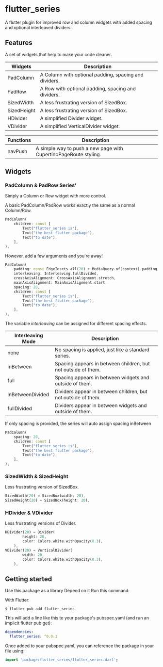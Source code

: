 # flutter_series
 A flutter plugin for improved row and column widgets with added spacing and optional interleaved dividers.

## Features

A set of widgets that help to make your code cleaner.

| Widgets | Description |
|---|---|
| PadColumn | A Column with optional padding, spacing and dividers. |
| PadRow | A Row with optional padding, spacing and dividers.  |
| SizedWidth | A less frustrating version of SizedBox. |
| SizedHeight | A less frustrating version of SizedBox. |
| HDivider | A simplified Divider widget. |
| VDivider | A simplified VerticalDivider widget.  |

| Functions | Description  |
|---|---|
| navPush | A simple way to push a new page with CupertinoPageRoute styling. |

## Widgets

### PadColumn & PadRow Series'

Simply a Column or Row widget with more control.

A basic PadColumn/PadRow works exactly the same as a normal Column/Row.

```dart
PadColumn(
    children: const [
        Text("flutter_series is"),
        Text("the best flutter package"),
        Text("to date"),
    ],
),
```


However, add a few arguments and you're away!

```dart
PadColumn(
    padding: const EdgeInsets.all(20) + MediaQuery.of(context).padding,
    interleaving: Interleaving.fullDivided,
    crossAxisAlignment: CrossAxisAlignment.stretch,
    mainAxisAlignment: MainAxisAlignment.start,
    spacing: 20,
    children: const [
        Text("flutter_series is"),
        Text("the best flutter package"),
        Text("to date"),
    ],
),
```
The variable *interleaving* can be assigned for different spacing effects.

| Interleaving Mode | Description |
|---|---|
| none | No spacing is applied, just like a standard series. |
| inBetween | Spacing appears in between children, but not outside of them.|
| full | Spacing appears in between widgets and outside of them. |
| inBetweenDivided | Dividers appear in between children, but not outside of them. |
| fullDivided | Dividers appear in between widgets and outside of them. |

If only spacing is provided, the series will auto assign spacing inBetween

```dart
PadColumn(
    spacing: 20,
    children: const [
        Text("flutter_series is"),
        Text("the best flutter package"),
        Text("to date"),
    ],
),
```

### SizedWidth & SizedHeight
Less frustrating version of SizedBox. 

```dart
SizedWidth(20) = SizedBox(width: 20),
SizedHeight(20) = SizedBox(height: 20),
```

### HDivider & VDivider
Less frustrating versions of Divider. 

```dart
HDivider(20) = Divider(
        height: 20, 
        color: Colors.white.withOpacity(0.3),
    ),
VDivider(20) = VerticalDivider(
        width: 20, 
        color: Colors.white.withOpacity(0.3),
    ),
```

## Getting started

Use this package as a library
Depend on it
Run this command:

With Flutter:
```
$ flutter pub add flutter_series
```
This will add a line like this to your package's pubspec.yaml (and run an implicit flutter pub get):
```yaml
dependencies:
  flutter_series: ^0.0.1
```

Once added to your pubspec.yaml, you can reference the package in your file using:
```dart
import 'package:flutter_series/flutter_series.dart';
```